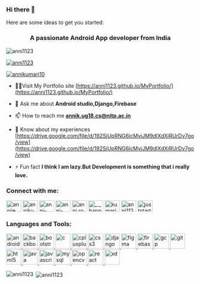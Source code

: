 ### Hi there 👋

<!--
**Anni1123/Anni1123** is a ✨ _special_ ✨ repository because its `README.md` (this file) appears on your GitHub profile.
-->
Here are some ideas to get you started:
<h3 align="center">A passionate Android App developer from India</h3>

<p align="left"> <img src="https://komarev.com/ghpvc/?username=anni1123&label=Profile%20views&color=0e75b6&style=flat" alt="anni1123" /> </p>

<p align="left"> <a href="https://github.com/ryo-ma/github-profile-trophy"><img src="https://github-profile-trophy.vercel.app/?username=anni1123" alt="anni1123" /></a> </p>

<p align="left"> <a href="https://twitter.com/annikumari10" target="blank"><img src="https://img.shields.io/twitter/follow/annikumari10?logo=twitter&style=for-the-badge" alt="annikumari10" /></a> </p>

- 👨‍💻Visit My Portfolio site [https://anni1123.github.io/MyPortfolio/](https://anni1123.github.io/MyPortfolio/)

- 💬 Ask me about **Android studio,Django,Firebase**

- 📫 How to reach me **annik.ug18.cs@nitp.ac.in**

- 📄 Know about my experiences [https://drive.google.com/file/d/192SjUpRNG6jcMvjJM9dlXdXiRUrDv7go/view](https://drive.google.com/file/d/192SjUpRNG6jcMvjJM9dlXdXiRUrDv7go/view)

- ⚡ Fun fact **I think I am lazy.But Development is something that i really love.**

<p align="left">
<h3 align="left">Connect with me:</h3>
<a href="https://codepen.io/anniie" target="blank"><img align="center" src="https://cdn.jsdelivr.net/npm/simple-icons@3.0.1/icons/codepen.svg" alt="anniie" height="30" width="40" /></a>
<a href="https://twitter.com/annikumari10" target="blank"><img align="center" src="https://cdn.jsdelivr.net/npm/simple-icons@3.0.1/icons/twitter.svg" alt="annikumari10" height="30" width="40" /></a>
<a href="https://linkedin.com/in/anni-kumari-588508188" target="blank"><img align="center" src="https://cdn.jsdelivr.net/npm/simple-icons@3.0.1/icons/linkedin.svg" alt="anni-kumari-588508188" height="30" width="40" /></a>
<a href="https://stackoverflow.com/users/anni-kumari" target="blank"><img align="center" src="https://cdn.jsdelivr.net/npm/simple-icons@3.0.1/icons/stackoverflow.svg" alt="anni-kumari" height="30" width="40" /></a>
<a href="https://fb.com/anni.roy.731" target="blank"><img align="center" src="https://cdn.jsdelivr.net/npm/simple-icons@3.0.1/icons/facebook.svg" alt="anni.roy.731" height="30" width="40" /></a>
<a href="https://instagram.com/_._happy.me_._" target="blank"><img align="center" src="https://cdn.jsdelivr.net/npm/simple-icons@3.0.1/icons/instagram.svg" alt="_._happy.me_._" height="30" width="40" /></a>
<a href="https://www.hackerrank.com/kumarianni1231" target="blank"><img align="center" src="https://cdn.jsdelivr.net/npm/simple-icons@3.0.1/icons/hackerrank.svg" alt="kumarianni1231" height="30" width="40" /></a>
<a href="https://www.leetcode.com/anni1123" target="blank"><img align="center" src="https://cdn.jsdelivr.net/npm/simple-icons@3.0.1/icons/leetcode.svg" alt="anni1123" height="30" width="40" /></a>
<a href="https://auth.geeksforgeeks.org/user/juststartedhere" target="blank"><img align="center" src="https://cdn.jsdelivr.net/npm/simple-icons@3.0.1/icons/geeksforgeeks.svg" alt="juststartedhere" height="30" width="40" /></a>
</p>

<h3 align="left">Languages and Tools:</h3>
<p align="left"> <a href="https://developer.android.com" target="_blank"> <img src="https://devicons.github.io/devicon/devicon.git/icons/android/android-original-wordmark.svg" alt="android" width="40" height="40"/> </a> <a href="https://backbonejs.org" target="_blank"> <img src="https://devicons.github.io/devicon/devicon.git/icons/backbonejs/backbonejs-original-wordmark.svg" alt="backbonejs" width="40" height="40"/> </a> <a href="https://getbootstrap.com" target="_blank"> <img src="https://devicons.github.io/devicon/devicon.git/icons/bootstrap/bootstrap-plain.svg" alt="bootstrap" width="40" height="40"/> </a> <a href="https://www.cprogramming.com/" target="_blank"> <img src="https://devicons.github.io/devicon/devicon.git/icons/c/c-original.svg" alt="c" width="40" height="40"/> </a> <a href="https://www.w3schools.com/cpp/" target="_blank"> <img src="https://devicons.github.io/devicon/devicon.git/icons/cplusplus/cplusplus-original.svg" alt="cplusplus" width="40" height="40"/> </a> <a href="https://www.w3schools.com/css/" target="_blank"> <img src="https://devicons.github.io/devicon/devicon.git/icons/css3/css3-original-wordmark.svg" alt="css3" width="40" height="40"/> </a> <a href="https://www.djangoproject.com/" target="_blank"> <img src="https://devicons.github.io/devicon/devicon.git/icons/django/django-original.svg" alt="django" width="40" height="40"/> </a> <a href="https://www.figma.com/" target="_blank"> <img src="https://www.vectorlogo.zone/logos/figma/figma-icon.svg" alt="figma" width="40" height="40"/> </a> <a href="https://firebase.google.com/" target="_blank"> <img src="https://www.vectorlogo.zone/logos/firebase/firebase-icon.svg" alt="firebase" width="40" height="40"/> </a> <a href="https://cloud.google.com" target="_blank"> <img src="https://www.vectorlogo.zone/logos/google_cloud/google_cloud-icon.svg" alt="gcp" width="40" height="40"/> </a> <a href="https://git-scm.com/" target="_blank"> <img src="https://www.vectorlogo.zone/logos/git-scm/git-scm-icon.svg" alt="git" width="40" height="40"/> </a> <a href="https://www.w3.org/html/" target="_blank"> <img src="https://devicons.github.io/devicon/devicon.git/icons/html5/html5-original-wordmark.svg" alt="html5" width="40" height="40"/> </a> <a href="https://www.java.com" target="_blank"> <img src="https://devicons.github.io/devicon/devicon.git/icons/java/java-original-wordmark.svg" alt="java" width="40" height="40"/> </a> <a href="https://developer.mozilla.org/en-US/docs/Web/JavaScript" target="_blank"> <img src="https://devicons.github.io/devicon/devicon.git/icons/javascript/javascript-original.svg" alt="javascript" width="40" height="40"/> </a> <a href="https://www.mysql.com/" target="_blank"> <img src="https://devicons.github.io/devicon/devicon.git/icons/mysql/mysql-original-wordmark.svg" alt="mysql" width="40" height="40"/> </a> <a href="https://opencv.org/" target="_blank"> <img src="https://www.vectorlogo.zone/logos/opencv/opencv-icon.svg" alt="opencv" width="40" height="40"/> </a> <a href="https://reactjs.org/" target="_blank"> <img src="https://devicons.github.io/devicon/devicon.git/icons/react/react-original-wordmark.svg" alt="react" width="40" height="40"/> </a> <a href="https://www.adobe.com/products/xd.html" target="_blank"> <img src="https://cdn.worldvectorlogo.com/logos/adobe-xd.svg" alt="xd" width="40" height="40"/> </a> </p>

<p><img align="left" src="https://github-readme-stats.vercel.app/api/top-langs/?username=anni1123&layout=compact" alt="anni1123" /></p>

<p>&nbsp;<img align="center" src="https://github-readme-stats.vercel.app/api?username=anni1123&show_icons=true" alt="anni1123" /></p>


